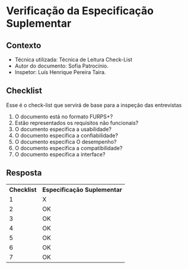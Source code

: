 # Verificação da Especificação Suplementar


## Contexto
- Técnica utilizada: Técnica de Leitura Check-List
- Autor do documento: Sofia Patrocínio.
- Inspetor: Luís Henrique Pereira Taira.


## Checklist
Esse é o check-list que servirá de base para a inspeção das entrevistas
<br>

1. O documento está no formato FURPS+?
2. Estão representados os requisitos não funcionais?
3. O documento especifica a usabilidade?
4. O documento especifica a confiabilidade?
5. O documento especifica O desempenho?
6. O documento especifica a compatibilidade?
7. O documento especifica a interface?

## Resposta

<table class="versions">
	<tr>
		<th class="version_header">Checklist</th>
		<th>Especificação Suplementar</th>
	</tr>
	<tr>
		<td>1</td>
        <td>X</td>
	</tr>
    <tr>
		<td>2</td>
        <td>OK</td>
	</tr>
    <tr>
		<td>3</td>
        <td>OK</td>
	</tr>
    <tr>
		<td>4</td>
        <td>OK</td>
	</tr>
    <tr>
		<td>5</td>
        <td>OK</td>
	</tr>
    <tr>
		<td>6</td>
        <td>OK</td>
	</tr>
    <tr>
		<td>7</td>
        <td>OK</td>
	</tr>
</table> 
<br>